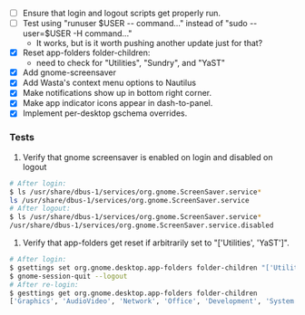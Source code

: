 - [ ] Ensure that login and logout scripts get properly run.
- [ ] Test using "runuser $USER -- command..." instead of "sudo --user=$USER -H command..."
  - It works, but is it worth pushing another update just for that?
- [x] Reset app-folders folder-children:
    - need to check for "Utilities", "Sundry", and "YaST"
- [x] Add gnome-screensaver
- [x] Add Wasta's context menu options to Nautilus
- [x] Make notifications show up in bottom right corner.
- [x] Make app indicator icons appear in dash-to-panel.
- [x] Implement per-desktop gschema overrides.

### Tests
1. Verify that gnome screensaver is enabled on login and disabled on logout
```bash
# After login:
$ ls /usr/share/dbus-1/services/org.gnome.ScreenSaver.service*
ls /usr/share/dbus-1/services/org.gnome.ScreenSaver.service
# After logout:
$ ls /usr/share/dbus-1/services/org.gnome.ScreenSaver.service*
/usr/share/dbus-1/services/org.gnome.ScreenSaver.service.disabled
```
1. Verify that app-folders get reset if arbitrarily set to "['Utilities', 'YaST']".
```bash
# After login:
$ gsettings set org.gnome.desktop.app-folders folder-children "['Utilities', 'YaST']"
$ gnome-session-quit --logout
# After re-login:
$ gesttings get org.gnome.desktop.app-folders folder-children
['Graphics', 'AudioVideo', 'Network', 'Office', 'Development', 'System', 'Settings', 'Utility', 'Game', 'Education', 'Wasta']
```
